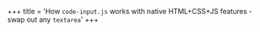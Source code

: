 +++
title = 'How `code-input.js` works with native HTML+CSS+JS features - swap out any `textarea`'
+++
